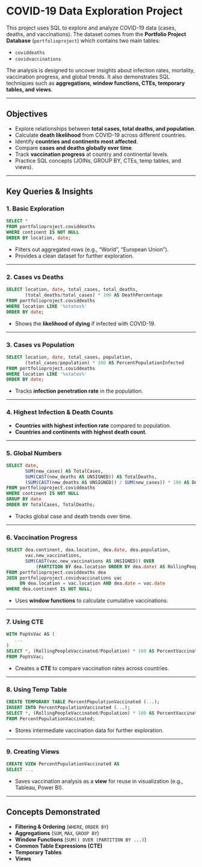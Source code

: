 # COVID-19 Data Exploration Project

This project uses SQL to explore and analyze COVID-19 data (cases, deaths, and vaccinations). The dataset comes from the **Portfolio Project Database** (`portfolioproject`) which contains two main tables:

* `coviddeaths`
* `covidvaccinations`

The analysis is designed to uncover insights about infection rates, mortality, vaccination progress, and global trends. It also demonstrates SQL techniques such as **aggregations, window functions, CTEs, temporary tables, and views**.

---

## Objectives

* Explore relationships between **total cases, total deaths, and population**.
* Calculate **death likelihood** from COVID-19 across different countries.
* Identify **countries and continents most affected**.
* Compare **cases and deaths globally over time**.
* Track **vaccination progress** at country and continental levels.
* Practice SQL concepts (JOINs, GROUP BY, CTEs, temp tables, and views).

---

## Key Queries & Insights

### 1. Basic Exploration

```sql
SELECT * 
FROM portfolioproject.coviddeaths
WHERE continent IS NOT NULL
ORDER BY location, date;
```

* Filters out aggregated rows (e.g., “World”, “European Union”).
* Provides a clean dataset for further exploration.

---

### 2. Cases vs Deaths

```sql
SELECT location, date, total_cases, total_deaths,
       (total_deaths/total_cases) * 100 AS DeathPercentage
FROM portfolioproject.coviddeaths
WHERE location LIKE '%states%'
ORDER BY date;
```

* Shows the **likelihood of dying** if infected with COVID-19.

---

### 3. Cases vs Population

```sql
SELECT location, date, total_cases, population,
       (total_cases/population) * 100 AS PercentPopulationInfected
FROM portfolioproject.coviddeaths
WHERE location LIKE '%states%'
ORDER BY date;
```

* Tracks **infection penetration rate** in the population.

---

### 4. Highest Infection & Death Counts

* **Countries with highest infection rate** compared to population.
* **Countries and continents with highest death count**.

---

### 5. Global Numbers

```sql
SELECT date,
       SUM(new_cases) AS TotalCases,
       SUM(CAST(new_deaths AS UNSIGNED)) AS TotalDeaths,
       (SUM(CAST(new_deaths AS UNSIGNED)) / SUM(new_cases)) * 100 AS DeathPercentage
FROM portfolioproject.coviddeaths
WHERE continent IS NOT NULL
GROUP BY date
ORDER BY TotalCases, TotalDeaths;
```

* Tracks global case and death trends over time.

---

### 6. Vaccination Progress

```sql
SELECT dea.continent, dea.location, dea.date, dea.population,
       vac.new_vaccinations,
       SUM(CAST(vac.new_vaccinations AS UNSIGNED)) OVER 
           (PARTITION BY dea.location ORDER BY dea.date) AS RollingPeopleVaccinated
FROM portfolioproject.coviddeaths dea
JOIN portfolioproject.covidvaccinations vac
     ON dea.location = vac.location AND dea.date = vac.date
WHERE dea.continent IS NOT NULL;
```

* Uses **window functions** to calculate cumulative vaccinations.

---

### 7. Using CTE

```sql
WITH PopVsVac AS (
   ...
)
SELECT *, (RollingPeopleVaccinated/Population) * 100 AS PercentVaccinated
FROM PopVsVac;
```

* Creates a **CTE** to compare vaccination rates across countries.

---

### 8. Using Temp Table

```sql
CREATE TEMPORARY TABLE PercentPopulationVaccinated (...);
INSERT INTO PercentPopulationVaccinated (...);
SELECT *, (RollingPeopleVaccinated/Population) * 100 AS PercentVaccinated
FROM PercentPopulationVaccinated;
```

* Stores intermediate vaccination data for further exploration.

---

### 9. Creating Views

```sql
CREATE VIEW PercentPopulationVaccinated AS
SELECT ...
```

* Saves vaccination analysis as a **view** for reuse in visualization (e.g., Tableau, Power BI).

---

## Concepts Demonstrated

* **Filtering & Ordering** (`WHERE`, `ORDER BY`)
* **Aggregations** (`SUM`, `MAX`, `GROUP BY`)
* **Window Functions** (`SUM() OVER (PARTITION BY ...)`)
* **Common Table Expressions (CTE)**
* **Temporary Tables**
* **Views**
